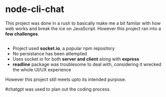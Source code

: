 # node-cli-chat

This project was done in a rush to basically make me a bit familar with how web works and break the ice on JavaScript. 
However this project ran into a **few challenges**.

##
- Project used **socket.io**, a popular npm repository
- No persistance has been attempted
- Uses socket io for both **server and client** along with **express**
- **readline** package was troublesome to deal with, considering it wrecked the whole UI/UX experience

However this project still meets upto its intended purpose. 

#chatgpt was used to plan out the coding process.

